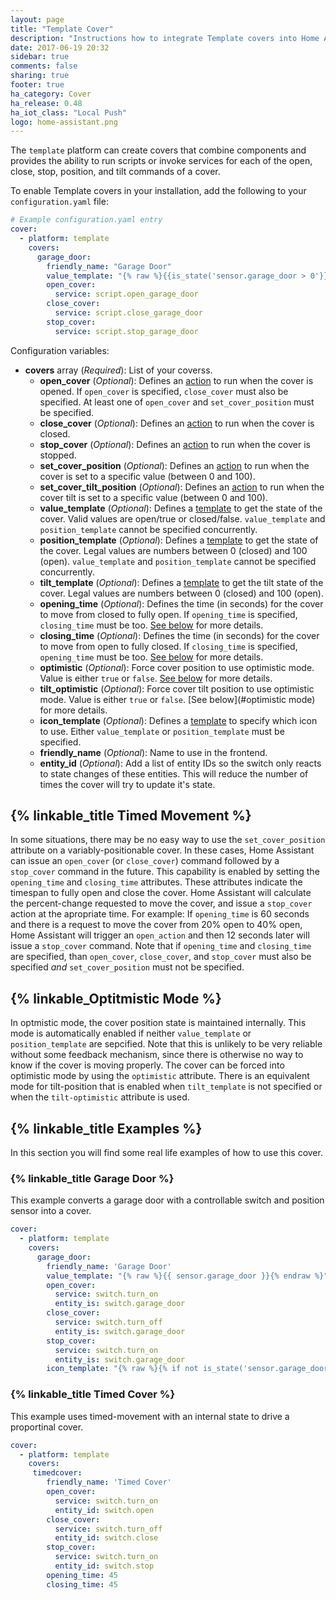 ```yaml
---
layout: page
title: "Template Cover"
description: "Instructions how to integrate Template covers into Home Assistant."
date: 2017-06-19 20:32
sidebar: true
comments: false
sharing: true
footer: true
ha_category: Cover
ha_release: 0.48
ha_iot_class: "Local Push"
logo: home-assistant.png
---
```


The `template` platform can create covers that combine components and provides the ability to run scripts or invoke services for each of the open, close, stop, position, and tilt commands of a cover. 

To enable Template covers in your installation, add the following to your `configuration.yaml` file:

```yaml
# Example configuration.yaml entry
cover:
  - platform: template
    covers:
      garage_door:
        friendly_name: "Garage Door"
        value_template: "{% raw %}{{is_state('sensor.garage_door > 0'}}{% endraw %}"
        open_cover:
          service: script.open_garage_door
        close_cover:
          service: script.close_garage_door
        stop_cover:
          service: script.stop_garage_door
```

Configuration variables:

- **covers** array (*Required*): List of your coverss.
  - **open_cover** (*Optional*): Defines an [action](/getting-started/automation/) to run when the cover is opened.  If `open_cover` is specified, `close_cover` must also be specified.  At least one of `open_cover` and `set_cover_position` must be specified.
  - **close_cover** (*Optional*): Defines an [action](/getting-started/automation/) to run when the cover is closed.
  - **stop_cover** (*Optional*): Defines an [action](/getting-started/automation/) to run when the cover is stopped.
  - **set_cover_position** (*Optional*): Defines an [action](/getting-started/automation/) to run when the cover is set to a specific value (between 0 and 100).
  - **set_cover_tilt_position** (*Optional*): Defines an [action](/getting-started/automation/) to run when the cover tilt is set to a specific value (between 0 and 100).
  - **value_template** (*Optional*): Defines a [template](/topics/templating/) to get the state of the cover. Valid values are open/true or closed/false. `value_template` and `position_template` cannot be specified concurrently.
  - **position_template** (*Optional*): Defines a [template](/topics/templating/) to get the state of the cover. Legal values are numbers between 0 (closed) and 100 (open). `value_template` and `position_template` cannot be specified concurrently.
  - **tilt_template** (*Optional*): Defines a [template](/topics/templating/) to get the tilt state of the cover. Legal values are numbers between 0 (closed) and 100 (open).
  - **opening_time** (*Optional*): Defines the time (in seconds) for the cover to move from closed to fully open.  If `opening_time` is specified, `closing_time` must be too.  [See below](#timed-movement) for more details.
  - **closing_time** (*Optional*): Defines the time (in seconds) for the cover to move from open to fully closed.  If `closing_time` is specified, `opening_time` must be too.  [See below](#timed-movement) for more details.
  - **optimistic** (*Optional*): Force cover position to use optimistic mode.  Value is either `true` or `false`.  [See below](#optimistic-mode) for more details.
  - **tilt_optimistic** (*Optional*): Force cover tilt position to use optimistic mode.  Value is either `true` or `false`.  [See below](#optimistic mode) for more details.
  - **icon_template** (*Optional*): Defines a [template](/topics/templating/) to specify which icon to use. Either `value_template` or `position_template` must be specified.
  - **friendly_name** (*Optional*): Name to use in the frontend.
  - **entity_id** (*Optional*): Add a list of entity IDs so the switch only reacts to state changes of these entities. This will reduce the number of times the cover will try to update it's state.


## {% linkable_title Timed Movement %}

In some situations, there may be no easy way to use the `set_cover_position` attribute on a variably-positionable cover.  In these cases, Home Assistant can issue an `open_cover` (or `close_cover`) command followed by a `stop_cover` command in the future.  This capability is enabled by setting the `opening_time` and `closing_time` attributes.  These attributes indicate the timespan to fully open and close the cover.  Home Assistant will calculate the percent-change requested to move the cover, and issue a `stop_cover` action at the apropriate time.  For example:  If `opening_time` is 60 seconds and there is a request to move the cover from 20% open to 40% open, Home Assistant will trigger an `open_action` and then 12 seconds later will issue a `stop_cover` command.  Note that if `opening_time` and `closing_time` are specified, than `open_cover`, `close_cover`, and `stop_cover` must also be specified *and* `set_cover_position` must not be specified.

## {% linkable_Optitmistic Mode %}

In optmistic mode, the cover position state is maintained internally.  This mode is automatically enabled if neither `value_template` or `position_template` are sepcified.  Note that this is unlikely to be very reliable without some feedback mechanism, since there is otherwise no way to know if the cover is moving properly.  The cover can be forced into optimistic mode by using the `optimistic` attribute.  There is an equivalent mode for tilt-position that is enabled when `tilt_template` is not specified or when the `tilt-optimistic` attribute is used.

## {% linkable_title Examples %}

In this section you will find some real life examples of how to use this cover.

### {% linkable_title Garage Door %}

This example converts a garage door with a controllable switch and position sensor into a cover.

```yaml
cover:
  - platform: template
    covers:
      garage_door:
        friendly_name: 'Garage Door'
        value_template: "{% raw %}{{ sensor.garage_door }}{% endraw %}"
        open_cover:
          service: switch.turn_on
          entity_is: switch.garage_door
        close_cover:
          service: switch.turn_off
          entity_is: switch.garage_door
        stop_cover:
          service: switch.turn_on
          entity_is: switch.garage_door
        icon_template: "{% raw %}{% if not is_state('sensor.garage_door', 'on') %}mdi:garage-open{% else %}mdi:garage{% endif %}{% endraw %}"

```

### {% linkable_title Timed Cover %}

This example uses timed-movement with an internal state to drive a proportinal cover.

```yaml
cover:
  - platform: template
    covers:
     timedcover:
        friendly_name: 'Timed Cover'
        open_cover:
          service: switch.turn_on
          entity_id: switch.open
        close_cover:
          service: switch.turn_off
          entity_id: switch.close
        stop_cover:
          service: switch.turn_on
          entity_id: switch.stop
        opening_time: 45
        closing_time: 45
```
